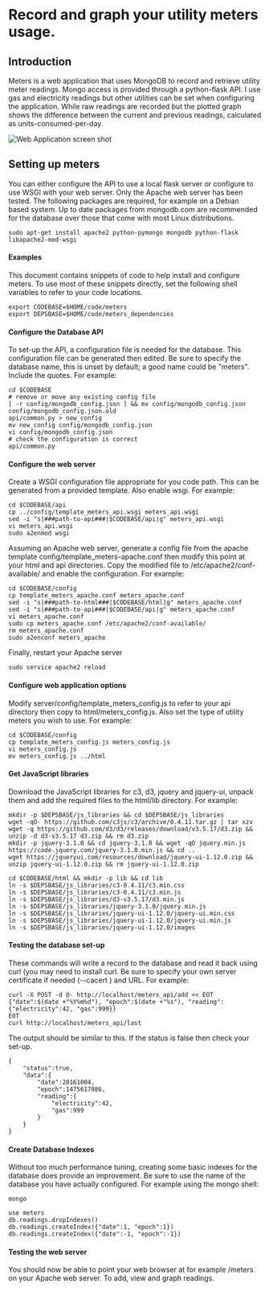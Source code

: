 # Record and graph your utility meters usage.

## Introduction

Meters is a web application that uses MongoDB to record and retrieve 
utility meter readings. Mongo access is provided through a python-flask 
API. I use gas and electricity readings but other utilities can be set 
when configuring the application. While raw readings are recorded but 
the plotted graph shows the difference between the current and previous 
readings, calculated as units-consumed-per-day.

![Web Application screen shot](webapp.png)


## Setting up meters

You can either configure the API to use a local flask server or 
configure to use WSGI with your web server. Only the Apache web server 
has been tested.  The following packages are required, for example on a 
Debian based system. Up to date packages from mongodb.com are 
recommended for the database over those that come with most Linux 
distributions.

```
sudo apt-get install apache2 python-pymongo mongodb python-flask libapache2-mod-wsgi
```

#### Examples

This document contains snippets of code to help install and configure 
meters.  To use most of these snippets directly, set the following 
shell variables to refer to your code locations.

```
export CODEBASE=$HOME/code/meters
export DEPSBASE=$HOME/code/meters_dependencies
```


#### Configure the Database API

To set-up the API, a configuration file is needed for the database. 
This configuration file can be generated then edited. Be sure to 
specify the database name, this is unset by default; a good name could 
be "meters".  Include the quotes.  For example:

```
cd $CODEBASE
# remove or move any existing config file
[ -r config/mongodb_config.json ] && mv config/mongodb_config.json config/mongodb_config.json.old
api/common.py > new_config
mv new_config config/mongodb_config.json
vi config/mongodb_config.json
# check the configuration is correct
api/common.py
```

#### Configure the web server

Create a WSGI configuration file appropriate for you code path.  This 
can be generated from a provided template. Also enable wsgi. For 
example:

```
cd $CODEBASE/api
cp ../config/template_meters_api.wsgi meters_api.wsgi
sed -i "s|###path-to-api###|$CODEBASE/api|g" meters_api.wsgi
vi meters_api.wsgi
sudo a2enmod wsgi
```

Assuming an Apache web server, generate a config file from the apache 
template config/template_meters-apache.conf then modify this point at 
your html and api directories.  Copy the modified file to 
/etc/apache2/conf-available/ and enable the configuration. For example:

```
cd $CODEBASE/config
cp template_meters_apache.conf meters_apache.conf
sed -i "s|###path-to-html###|$CODEBASE/html|g" meters_apache.conf
sed -i "s|###path-to-api###|$CODEBASE/api|g" meters_apache.conf
vi meters_apache.conf
sudo cp meters_apache.conf /etc/apache2/conf-available/
rm meters_apache.conf
sudo a2enconf meters_apache
```

Finally, restart your Apache server

```
sudo service apache2 reload
```

#### Configure web application options

Modify server/config/template_meters_config.js to refer to your api 
directory then copy to html/meters_config.js. Also set the type of 
utility meters you wish to use.  For example:

```
cd $CODEBASE/config
cp template_meters_config.js meters_config.js
vi meters_config.js
mv meters_config.js ../html
```

#### Get JavaScript libraries

Download the JavaScript libraries for c3, d3, jquery and jquery-ui, 
unpack them and add the required files to the html/lib directory. For 
example:

```
mkdir -p $DEPSBASE/js_libraries && cd $DEPSBASE/js_libraries
wget -qO- https://github.com/c3js/c3/archive/0.4.11.tar.gz | tar xzv
wget -q https://github.com/d3/d3/releases/download/v3.5.17/d3.zip && unzip -d d3-v3.5.17 d3.zip && rm d3.zip
mkdir -p jquery-3.1.0 && cd jquery-3.1.0 && wget -qO jquery.min.js https://code.jquery.com/jquery-3.1.0.min.js && cd ..
wget https://jqueryui.com/resources/download/jquery-ui-1.12.0.zip && unzip jquery-ui-1.12.0.zip && rm jquery-ui-1.12.0.zip

cd $CODEBASE/html && mkdir -p lib && cd lib
ln -s $DEPSBASE/js_libraries/c3-0.4.11/c3.min.css
ln -s $DEPSBASE/js_libraries/c3-0.4.11/c3.min.js
ln -s $DEPSBASE/js_libraries/d3-v3.5.17/d3.min.js
ln -s $DEPSBASE/js_libraries/jquery-3.1.0/jquery.min.js
ln -s $DEPSBASE/js_libraries/jquery-ui-1.12.0/jquery-ui.min.css
ln -s $DEPSBASE/js_libraries/jquery-ui-1.12.0/jquery-ui.min.js
ln -s $DEPSBASE/js_libraries/jquery-ui-1.12.0/images
```

#### Testing the database set-up

These commands will write a record to the database and read it back 
using curl (you may need to install curl. Be sure to specify your own 
server certificate if needed (--cacert <file>) and URL. For example:

```
curl -X POST -d @- http://localhost/meters_api/add << EOT
{"date":$(date +"%Y%m%d"), "epoch":$(date +"%s"), "reading":{"electricity":42, "gas":999}}
EOT
curl http://localhost/meters_api/last
```

The output should be similar to this. If the status is false then check 
your set-up.

```
{
    "status":true,
    "data":{
        "date":20161004,
        "epoch":1475617086,
        "reading":{
            "electricity":42,
            "gas":999
        }
    }
}
```

#### Create Database Indexes

Without too much performance tuning, creating some basic indexes for 
the database does provide an improvement.  Be sure to use the name of 
the database you have actually configured.  For example using the mongo 
shell:

```
mongo

use meters
db.readings.dropIndexes()
db.readings.createIndex({"date":1, "epoch":1})
db.readings.createIndex({"date":-1, "epoch":-1})
```

#### Testing the web server

You should now be able to point your web browser at for example /meters 
on your Apache web server. To add, view and graph readings. 
